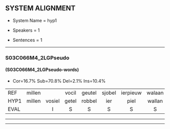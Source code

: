 
## SYSTEM ALIGNMENT

- System Name = hyp1

- Speakers = 1

- Sentences = 1

---

### S03C066M4_2LGPseudo

#### (S03C066M4_2LGPseudo-words)

- Cor=16.7%	Sub=70.8%	Del=2.1%	Ins=10.4%

|  |  |  |  |  |  |  |  |  |  |  |  |  |  |  |  |  |  |  |  |  |  |  |  |  |  |  |  |  |  |  |  |  |  |  |  |  |  |  |  |  |  |  |  |  |  |  |  |  |
|:--- |:---:|:---:|:---:|:---:|:---:|:---:|:---:|:---:|:---:|:---:|:---:|:---:|:---:|:---:|:---:|:---:|:---:|:---:|:---:|:---:|:---:|:---:|:---:|:---:|:---:|:---:|:---:|:---:|:---:|:---:|:---:|:---:|:---:|:---:|:---:|:---:|:---:|:---:|:---:|:---:|:---:|:---:|:---:|:---:|:---:|:---:|:---:|:---:|
| REF | millen |  | vocil | geutel | sjobel | ierpieuw | walaan | erke | haweel | saarweng | gevicht | eemde | bepoud | orstalk | veten |  |  | gefouw | vurpaand | nizung | fiewon | kneurem | vawaai | strellen | zwieten | foetbans | oonste | muider | grijnken |  |  | schielstaug | * | * | prilsood | vloender | milste | veurder | kloeien | ulen | * | orponk | schodig | ijpo | menuur | spreikje | hiffreeuw | wooien |
| HYP1 | millen | vosiel | getel | robbel | ier | piel | wallan | irke | hauwil | sarwing | geviecht | eende | bepalt | orstalk | veten | gevow | vuurpand | nis | dun | fewo | kneurin | vaway | strillen | zweten | fuot | bant | onste | meder | grijnken | scheelstouwg | bris | bril | sloa | bril | soat | vloender | milsto | verder | kloeien | ulen |  | ororponk | schoodig | epel | menuur | sprijkje | hisreeuw | booien |
| EVAL |  | I | S | S | S | S | S | S | S | S | S | S | S |  |  | I | I | S | S | S | S | S | S | S | S | S | S | S |  | I | I | S | S | S | S |  | S | S |  |  | D | S | S | S |  | S | S | S |
---

---
